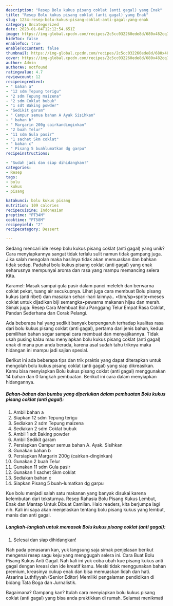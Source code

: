 ```yaml
---
description: "Resep Bolu kukus pisang coklat (anti gagal) yang Enak"
title: "Resep Bolu kukus pisang coklat (anti gagal) yang Enak"
slug: 1234-resep-bolu-kukus-pisang-coklat-anti-gagal-yang-enak
category: Uncategorized
date: 2023-01-04T12:12:54.651Z
image: https://img-global.cpcdn.com/recipes/2c5cc032260ede8d/680x482cq70/bolu-kukus-pisang-coklat-anti-gagal-foto-resep-utama.jpg
hideToc: false
enableToc: true
enableTocContent: false
thumbnail: https://img-global.cpcdn.com/recipes/2c5cc032260ede8d/680x482cq70/bolu-kukus-pisang-coklat-anti-gagal-foto-resep-utama.jpg
cover: https://img-global.cpcdn.com/recipes/2c5cc032260ede8d/680x482cq70/bolu-kukus-pisang-coklat-anti-gagal-foto-resep-utama.jpg
author: Admin
authorAv: notfound
ratingvalue: 4.7
reviewcount: 12
recipeingredient:
- " bahan a"
- "12 sdm Tepung terigu"
- "2 sdm Tepung maizena"
- "2 sdm Coklat bubuk"
- "1 sdt Baking powder"
- "Sedikit garam"
- " Campur semua bahan A Ayak Sisihkan"
- " bahan b"
- " Margarin 200g cairkandinginkan"
- "2 buah Telur"
- "11 sdm Gula pasir"
- "1 sachet Skm coklat"
- " bahan c"
- " Pisang 5 buahlumatkan dg garpu"
recipeinstructions:

- "Sudah jadi dan siap dihidangkan!"
categories:
- Resep
tags:
- bolu
- kukus
- pisang

katakunci: bolu kukus pisang 
nutrition: 109 calories
recipecuisine: Indonesian
preptime: "PT34M"
cooktime: "PT58M"
recipeyield: "2"
recipecategory: Dessert

---
```





Sedang mencari ide resep bolu kukus pisang coklat (anti gagal) yang unik? Cara menyiapkannya sangat tidak terlalu sulit namun tidak gampang juga. Jika salah mengolah maka hasilnya tidak akan memuaskan dan bahkan tidak sedap. Padahal bolu kukus pisang coklat (anti gagal) yang enak seharusnya mempunyai aroma dan rasa yang mampu memancing selera Kita.





Karamel: Masak sampai gula pasir dalam panci meleleh dan berwarna coklat pekat, tuang air secukupnya. Lihat juga cara membuat Bolu pisang kukus (anti ribet) dan masakan sehari-hari lainnya.. •tbm/sp•sprite•meses coklat untuk dijadikan biji semangka•pewarna makanan hijau dan merah. Simak juga: Resep Cara Membuat Bolu Panggang Telur Empat Rasa Coklat, Pandan Sederhana dan Corak Pelangi.

Ada beberapa hal yang sedikit banyak berpengaruh terhadap kualitas rasa dari bolu kukus pisang coklat (anti gagal), pertama dari jenis bahan, kedua pemilihan bahan segar sampai cara membuat dan menyajikannya. Tidak usah pusing kalau mau menyiapkan bolu kukus pisang coklat (anti gagal) enak di mana pun anda berada, karena asal sudah tahu triknya maka hidangan ini mampu jadi sajian spesial.






Berikut ini ada beberapa tips dan trik praktis yang dapat diterapkan untuk mengolah bolu kukus pisang coklat (anti gagal) yang siap dikreasikan. Kamu bisa menyiapkan Bolu kukus pisang coklat (anti gagal) menggunakan 14 bahan dan 0 langkah pembuatan. Berikut ini cara dalam menyiapkan hidangannya.

<!--inarticleads1-->

##### Bahan-bahan dan bumbu yang diperlukan dalam pembuatan Bolu kukus pisang coklat (anti gagal):

1. Ambil  bahan a
1. Siapkan 12 sdm Tepung terigu
1. Sediakan 2 sdm Tepung maizena
1. Sediakan 2 sdm Coklat bubuk
1. Ambil 1 sdt Baking powder
1. Ambil Sedikit garam
1. Persiapkan  Campur semua bahan A. Ayak. Sisihkan
1. Gunakan  bahan b
1. Persiapkan  Margarin 200g (cairkan-dinginkan)
1. Gunakan 2 buah Telur
1. Gunakan 11 sdm Gula pasir
1. Gunakan 1 sachet Skm coklat
1. Sediakan  bahan c
1. Siapkan  Pisang 5 buah-lumatkan dg garpu


Kue bolu menjadi salah satu makanan yang banyak disukai karena kelembutan dari teksturnya. Resep Rahasia Bolu Pisang Kukus Lembut, Enak dan Mantap Untuk Dibuat Camilan. Halo readers, kita berjumpa lagi nih. Kali ini saya akan menjelaskan tentang bolu pisang kukus yang lembut, manis dan anti gagal. 

<!--inarticleads2-->

##### Langkah-langkah untuk memasak Bolu kukus pisang coklat (anti gagal):


1. Selesai dan siap dihidangkan!

Nah pada penasaran kan, yuk langsung saja simak penjelasan berikut mengenai resep sagu keju yang menggugah selera ini. Cara Buat Bolu Pisang Kukus Anti Gagal. Nah kali ini yuk coba ubah kue pisang kukus anti gagal dengan kreasi dan ide kreatif kamu. Meski tidak menggunakan bahan premium, kreasinya cukup enak dan bisa memuaskan lidah dan hati. Atsarina Luthfiyyah (Senior Editor) Memiliki pengalaman pendidikan di bidang Tata Boga dan Jurnalistik. 

Bagaimana? Gampang kan? Itulah cara menyiapkan bolu kukus pisang coklat (anti gagal) yang bisa anda praktikkan di rumah. Selamat menikmati
